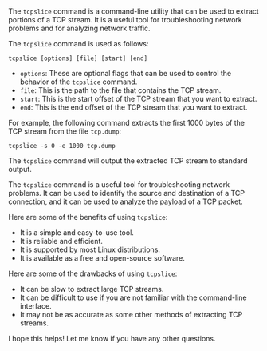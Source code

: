 # 

The `tcpslice` command is a command-line utility that can be used to extract portions of a TCP stream. It is a useful tool for troubleshooting network problems and for analyzing network traffic.

The `tcpslice` command is used as follows:

```
tcpslice [options] [file] [start] [end]
```

* `options`: These are optional flags that can be used to control the behavior of the `tcpslice` command.
* `file`: This is the path to the file that contains the TCP stream.
* `start`: This is the start offset of the TCP stream that you want to extract.
* `end`: This is the end offset of the TCP stream that you want to extract.

For example, the following command extracts the first 1000 bytes of the TCP stream from the file `tcp.dump`:

```
tcpslice -s 0 -e 1000 tcp.dump
```

The `tcpslice` command will output the extracted TCP stream to standard output.

The `tcpslice` command is a useful tool for troubleshooting network problems. It can be used to identify the source and destination of a TCP connection, and it can be used to analyze the payload of a TCP packet.

Here are some of the benefits of using `tcpslice`:

* It is a simple and easy-to-use tool.
* It is reliable and efficient.
* It is supported by most Linux distributions.
* It is available as a free and open-source software.

Here are some of the drawbacks of using `tcpslice`:

* It can be slow to extract large TCP streams.
* It can be difficult to use if you are not familiar with the command-line interface.
* It may not be as accurate as some other methods of extracting TCP streams.

I hope this helps! Let me know if you have any other questions.
